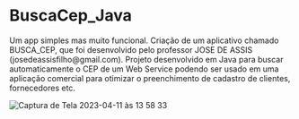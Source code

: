<h1>BuscaCep_Java</h1>

<p>Um app simples mas muito funcional. Criação de um aplicativo chamado BUSCA_CEP, que foi desenvolvido pelo  professor JOSE DE ASSIS (josedeassisfilho@gmail.com).  Projeto desenvolvido em Java para buscar automaticamente o CEP de um Web Service podendo ser usado em uma aplicação comercial para otimizar o preenchimento de cadastro de clientes, fornecedores etc.</p>

![Captura de Tela 2023-04-11 às 13 58 33](https://user-images.githubusercontent.com/112344339/231237081-b674a21d-9743-45af-ba4d-5e2bb6b8c350.png)
